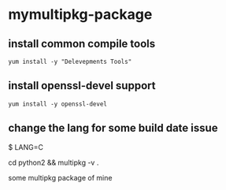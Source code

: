 # mymultipkg-package

## install common compile tools
```
yum install -y "Delevepments Tools"
```
## install openssl-devel support
```
yum install -y openssl-devel
```
## change the lang for some build date issue

$ LANG=C

cd python2 && multipkg -v .

some multipkg package of mine

